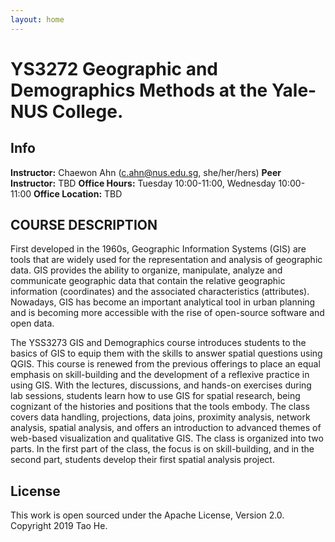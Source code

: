 ```yaml
---
layout: home
---
```


# YS3272 Geographic and Demographics Methods at the Yale-NUS College.

## Info

**Instructor:** Chaewon Ahn (c.ahn@nus.edu.sg, she/her/hers) 
**Peer Instructor:** TBD 
**Office Hours:** Tuesday 10:00-11:00, Wednesday 10:00-11:00 
**Office Location:** TBD

## COURSE DESCRIPTION 

First developed in the 1960s, Geographic Information Systems (GIS) are tools that are widely used for the representation and analysis of geographic data. GIS provides the ability to organize, manipulate, analyze and communicate geographic data that contain the relative geographic information (coordinates) and the associated characteristics (attributes). Nowadays, GIS has become an important analytical tool in urban planning and is becoming more accessible with the rise of open-source software and open data.

The YSS3273 GIS and Demographics course introduces students to the basics of GIS to equip them with the skills to answer spatial questions using QGIS. This course is renewed from the previous offerings to place an equal emphasis on skill-building and the development of a reflexive practice in using GIS. With the lectures, discussions, and hands-on exercises during lab sessions, students learn how to use GIS for spatial research, being cognizant of the histories and positions that the tools embody. The class covers data handling, projections, data joins, proximity analysis, network analysis, spatial analysis, and offers an introduction to advanced themes of web-based visualization and qualitative GIS. The class is organized into two parts. In the first part of the class, the focus is on skill-building, and in the second part, students develop their first spatial analysis project.


## License

This work is open sourced under the Apache License, Version 2.0.
Copyright 2019 Tao He.

[1]: https://pages.github.com
[2]: https://pages.github.com/themes
[3]: https://github.com/sighingnow/jekyll-gitbook/fork
